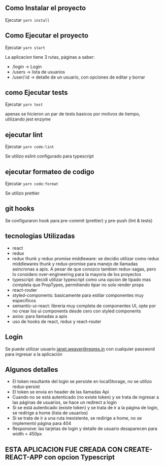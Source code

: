 ## Como Instalar el proyecto

Ejecutar `yarn install`

## Como Ejecutar el proyecto

Ejecutar `yarn start`

La aplicacion tiene 3 rutas, páginas a saber:

- /login -> Login
- /users -> lista de usuarios
- /user/:id -> detalle de un usuario, con opciones de editar y borrar

## como Ejecutar tests

Ejecutar `yarn test`

apenas se hicieron un par de tests basicos por motivos de tiempo, utilizando jest enzyme

## ejecutar lint

Ejecutar `yarn code:lint`

Se utilizo eslint configurado para typescript

## ejecutar formateo de codigo

Ejecutar `yarn code:format`

Se utilizo prettier

## git hooks

Se configuraron hook para pre-commit (prettier) y pre-push (lint & tests)

## tecnologias Utilizadas

- react
- redux
- redux thunk y redux promise middleware: se decidio utilizar como redux middlewares thunk y redux-promise para manejo de llamadas asincronas a apis. A pesar de que conozco
  tambien redux-sagas, pero lo considero over-engineering para la mayoria de los proyectos
- typescript: decidi utilizar typescript como una opcion de tipado mas completa que PropTypes, permitiendo tipar no solo render props
- react-router
- styled-components: basicamente para estilar componentes muy especificos
- semantic-ui-react: libreria muy completa de componentes UI, opte por no crear los ui components desde cero con styled components
- axios: para llamadas a apis
- uso de hooks de react, redux y react-router

## Login

Se puede utilizar usuario janet.weaver@reqres.in con cualquier password para ingresar a la aplicación

## Algunos detalles

- El token resultante del login se persiste en localStorage, no se utilizo redux-persist
- El token se envia en header de las llamadas Api
- Cuando no se está autenticado (no existe token) y se trata de ingresar a las páginas de usuarios, se hace un redirect a login
- Si se está autenticado (existe token) y se trata de ir a la página de login, se redirige a home (lista de usuarios)
- Si se trata de ir a una ruta inexistente, se redirige a home, no se implementó página para 404
- Responsive: las tarjetas de login y detalle de usuario desaparecen para width < 450px

## ESTA APLICACION FUE CREADA CON CREATE-REACT-APP con opcion Typescript
